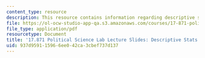 ```yaml
---
content_type: resource
description: This resource contains information regarding descriptive stats.
file: https://ol-ocw-studio-app-qa.s3.amazonaws.com/courses/17-871-political-science-laboratory-spring-2012/937d959115966ee042ca3cbef737d137_MIT17_871S12_dscrp_stats12.pdf
file_type: application/pdf
resourcetype: Document
title: '17.871 Political Science Lab Lecture Slides: Descriptive Stats'
uid: 937d9591-1596-6ee0-42ca-3cbef737d137
---
```

